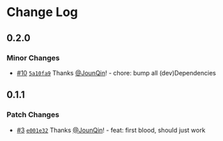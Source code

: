 # Change Log

## 0.2.0

### Minor Changes

- [#10](https://github.com/un-ts/preversion/pull/10) [`5a10fa9`](https://github.com/un-ts/preversion/commit/5a10fa974db1e876380944c37cc59ce1d72cc97d) Thanks [@JounQin](https://github.com/JounQin)! - chore: bump all (dev)Dependencies

## 0.1.1

### Patch Changes

- [#3](https://github.com/un-ts/preversion/pull/3) [`e001e32`](https://github.com/un-ts/preversion/commit/e001e327716e6d7a62480cfd073b80aa16fa3b90) Thanks [@JounQin](https://github.com/JounQin)! - feat: first blood, should just work
